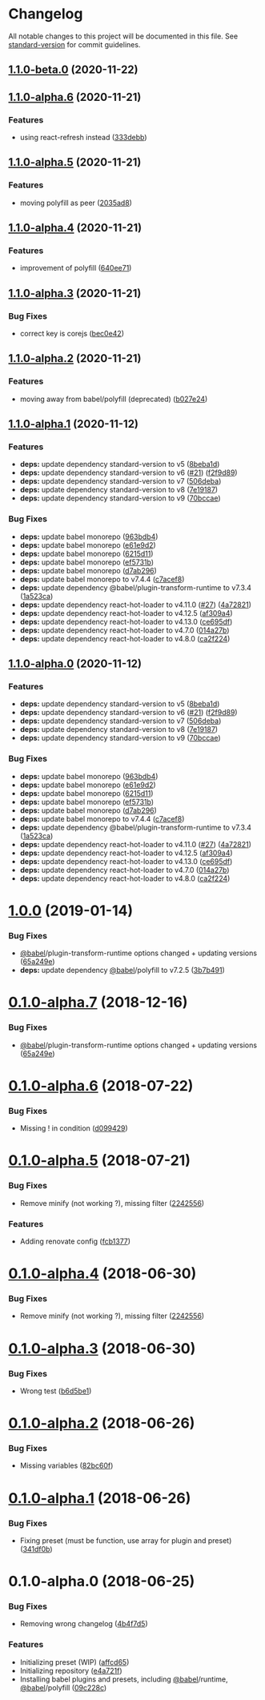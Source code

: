 # Changelog

All notable changes to this project will be documented in this file. See [standard-version](https://github.com/conventional-changelog/standard-version) for commit guidelines.

## [1.1.0-beta.0](https://github.com/thc-tools/babel-preset-react/compare/v1.1.0-alpha.6...v1.1.0-beta.0) (2020-11-22)

## [1.1.0-alpha.6](https://github.com/thc-tools/babel-preset-react/compare/v1.1.0-alpha.5...v1.1.0-alpha.6) (2020-11-21)


### Features

* using react-refresh instead ([333debb](https://github.com/thc-tools/babel-preset-react/commit/333debb73f4299d6bb4c9942c420220215c0aa2c))

## [1.1.0-alpha.5](https://github.com/thc-tools/babel-preset-react/compare/v1.1.0-alpha.4...v1.1.0-alpha.5) (2020-11-21)


### Features

*  moving polyfill as peer ([2035ad8](https://github.com/thc-tools/babel-preset-react/commit/2035ad810d6f2321ee8f67c6fa53b90f3b522af9))

## [1.1.0-alpha.4](https://github.com/thc-tools/babel-preset-react/compare/v1.1.0-alpha.3...v1.1.0-alpha.4) (2020-11-21)


### Features

* improvement of polyfill ([640ee71](https://github.com/thc-tools/babel-preset-react/commit/640ee71a95c7211c7f9371d70d3d2f6bb013e8f0))

## [1.1.0-alpha.3](https://github.com/thc-tools/babel-preset-react/compare/v1.1.0-alpha.2...v1.1.0-alpha.3) (2020-11-21)


### Bug Fixes

* correct key is corejs ([bec0e42](https://github.com/thc-tools/babel-preset-react/commit/bec0e4292688b3d76195119d8b31d118b311eedf))

## [1.1.0-alpha.2](https://github.com/thc-tools/babel-preset-react/compare/v1.1.0-alpha.1...v1.1.0-alpha.2) (2020-11-21)


### Features

* moving away from babel/polyfill (deprecated) ([b027e24](https://github.com/thc-tools/babel-preset-react/commit/b027e24dcb57710171f9a46af01a2aa772d2a77a))

## [1.1.0-alpha.1](https://github.com/thc-tools/babel-preset-react/compare/v1.0.0...v1.1.0-alpha.1) (2020-11-12)


### Features

* **deps:** update dependency standard-version to v5 ([8beba1d](https://github.com/thc-tools/babel-preset-react/commit/8beba1d3474b27f8715efc8381438235d4ff17bc))
* **deps:** update dependency standard-version to v6 ([#21](https://github.com/thc-tools/babel-preset-react/issues/21)) ([f2f9d89](https://github.com/thc-tools/babel-preset-react/commit/f2f9d896afba9ed4b2cc7fe6d788b45525805fee))
* **deps:** update dependency standard-version to v7 ([506deba](https://github.com/thc-tools/babel-preset-react/commit/506deba4bd72e4460000f84634d42aa6b25b214a))
* **deps:** update dependency standard-version to v8 ([7e19187](https://github.com/thc-tools/babel-preset-react/commit/7e19187ece4d905e8839a381e0f329692d8f9787))
* **deps:** update dependency standard-version to v9 ([70bccae](https://github.com/thc-tools/babel-preset-react/commit/70bccaee6ec5798f3425edc270ce6613958f9b0a))


### Bug Fixes

* **deps:** update babel monorepo ([963bdb4](https://github.com/thc-tools/babel-preset-react/commit/963bdb4e7c6ccf5ed4dfcf656556dbb32184f57b))
* **deps:** update babel monorepo ([e61e9d2](https://github.com/thc-tools/babel-preset-react/commit/e61e9d2914c9b0ad3ea39b2be272bca3453fc6d5))
* **deps:** update babel monorepo ([6215d11](https://github.com/thc-tools/babel-preset-react/commit/6215d11b25a64655660666a03f14ecb9eaf09000))
* **deps:** update babel monorepo ([ef5731b](https://github.com/thc-tools/babel-preset-react/commit/ef5731bdeb29894a855cf09ca7d23e250a9c6035))
* **deps:** update babel monorepo ([d7ab296](https://github.com/thc-tools/babel-preset-react/commit/d7ab296c17ba7b753525758c899e09356d4f1c8a))
* **deps:** update babel monorepo to v7.4.4 ([c7acef8](https://github.com/thc-tools/babel-preset-react/commit/c7acef8931fe92b6f77e34cb181f6f947d3fd28b))
* **deps:** update dependency @babel/plugin-transform-runtime to v7.3.4 ([1a523ca](https://github.com/thc-tools/babel-preset-react/commit/1a523cadb8ad11ff68beaf4ef8d245094ba6ea26))
* **deps:** update dependency react-hot-loader to v4.11.0 ([#27](https://github.com/thc-tools/babel-preset-react/issues/27)) ([4a72821](https://github.com/thc-tools/babel-preset-react/commit/4a7282161ed55a155b894180dc7e8955a2cd17f2))
* **deps:** update dependency react-hot-loader to v4.12.5 ([af309a4](https://github.com/thc-tools/babel-preset-react/commit/af309a4595d3287930877dc8bf6f7fe6d6651e0c))
* **deps:** update dependency react-hot-loader to v4.13.0 ([ce695df](https://github.com/thc-tools/babel-preset-react/commit/ce695df294b5395785a583542548b3aeef86eaf9))
* **deps:** update dependency react-hot-loader to v4.7.0 ([014a27b](https://github.com/thc-tools/babel-preset-react/commit/014a27b90643ac5469d7f277de44156b1b3af9b9))
* **deps:** update dependency react-hot-loader to v4.8.0 ([ca2f224](https://github.com/thc-tools/babel-preset-react/commit/ca2f224c13888ed1ac7ed41a3f73bc1e749c769e))

## [1.1.0-alpha.0](https://github.com/thc-tools/babel-preset-react/compare/v1.0.0...v1.1.0-alpha.0) (2020-11-12)


### Features

* **deps:** update dependency standard-version to v5 ([8beba1d](https://github.com/thc-tools/babel-preset-react/commit/8beba1d3474b27f8715efc8381438235d4ff17bc))
* **deps:** update dependency standard-version to v6 ([#21](https://github.com/thc-tools/babel-preset-react/issues/21)) ([f2f9d89](https://github.com/thc-tools/babel-preset-react/commit/f2f9d896afba9ed4b2cc7fe6d788b45525805fee))
* **deps:** update dependency standard-version to v7 ([506deba](https://github.com/thc-tools/babel-preset-react/commit/506deba4bd72e4460000f84634d42aa6b25b214a))
* **deps:** update dependency standard-version to v8 ([7e19187](https://github.com/thc-tools/babel-preset-react/commit/7e19187ece4d905e8839a381e0f329692d8f9787))
* **deps:** update dependency standard-version to v9 ([70bccae](https://github.com/thc-tools/babel-preset-react/commit/70bccaee6ec5798f3425edc270ce6613958f9b0a))


### Bug Fixes

* **deps:** update babel monorepo ([963bdb4](https://github.com/thc-tools/babel-preset-react/commit/963bdb4e7c6ccf5ed4dfcf656556dbb32184f57b))
* **deps:** update babel monorepo ([e61e9d2](https://github.com/thc-tools/babel-preset-react/commit/e61e9d2914c9b0ad3ea39b2be272bca3453fc6d5))
* **deps:** update babel monorepo ([6215d11](https://github.com/thc-tools/babel-preset-react/commit/6215d11b25a64655660666a03f14ecb9eaf09000))
* **deps:** update babel monorepo ([ef5731b](https://github.com/thc-tools/babel-preset-react/commit/ef5731bdeb29894a855cf09ca7d23e250a9c6035))
* **deps:** update babel monorepo ([d7ab296](https://github.com/thc-tools/babel-preset-react/commit/d7ab296c17ba7b753525758c899e09356d4f1c8a))
* **deps:** update babel monorepo to v7.4.4 ([c7acef8](https://github.com/thc-tools/babel-preset-react/commit/c7acef8931fe92b6f77e34cb181f6f947d3fd28b))
* **deps:** update dependency @babel/plugin-transform-runtime to v7.3.4 ([1a523ca](https://github.com/thc-tools/babel-preset-react/commit/1a523cadb8ad11ff68beaf4ef8d245094ba6ea26))
* **deps:** update dependency react-hot-loader to v4.11.0 ([#27](https://github.com/thc-tools/babel-preset-react/issues/27)) ([4a72821](https://github.com/thc-tools/babel-preset-react/commit/4a7282161ed55a155b894180dc7e8955a2cd17f2))
* **deps:** update dependency react-hot-loader to v4.12.5 ([af309a4](https://github.com/thc-tools/babel-preset-react/commit/af309a4595d3287930877dc8bf6f7fe6d6651e0c))
* **deps:** update dependency react-hot-loader to v4.13.0 ([ce695df](https://github.com/thc-tools/babel-preset-react/commit/ce695df294b5395785a583542548b3aeef86eaf9))
* **deps:** update dependency react-hot-loader to v4.7.0 ([014a27b](https://github.com/thc-tools/babel-preset-react/commit/014a27b90643ac5469d7f277de44156b1b3af9b9))
* **deps:** update dependency react-hot-loader to v4.8.0 ([ca2f224](https://github.com/thc-tools/babel-preset-react/commit/ca2f224c13888ed1ac7ed41a3f73bc1e749c769e))

<a name="1.0.0"></a>
# [1.0.0](https://github.com/thc-tools/babel-preset-react/compare/v0.1.0-alpha.7...v1.0.0) (2019-01-14)


### Bug Fixes

* [@babel](https://github.com/babel)/plugin-transform-runtime options changed + updating versions ([65a249e](https://github.com/thc-tools/babel-preset-react/commit/65a249e))
* **deps:** update dependency [@babel](https://github.com/babel)/polyfill to v7.2.5 ([3b7b491](https://github.com/thc-tools/babel-preset-react/commit/3b7b491))



<a name="0.1.0-alpha.7"></a>
# [0.1.0-alpha.7](https://github.com/thc-tools/babel-preset-react/compare/v0.1.0-alpha.6...v0.1.0-alpha.7) (2018-12-16)


### Bug Fixes

* [@babel](https://github.com/babel)/plugin-transform-runtime options changed + updating versions ([65a249e](https://github.com/thc-tools/babel-preset-react/commit/65a249e))



<a name="0.1.0-alpha.6"></a>
# [0.1.0-alpha.6](https://github.com/thc-tools/babel-preset-react/compare/v0.1.0-alpha.5...v0.1.0-alpha.6) (2018-07-22)


### Bug Fixes

* Missing ! in condition ([d099429](https://github.com/thc-tools/babel-preset-react/commit/d099429))



<a name="0.1.0-alpha.5"></a>
# [0.1.0-alpha.5](https://github.com/thc-tools/babel-preset-react/compare/v0.1.0-alpha.4...v0.1.0-alpha.5) (2018-07-21)


### Bug Fixes

* Remove minify (not working ?), missing filter ([2242556](https://github.com/thc-tools/babel-preset-react/commit/2242556))


### Features

* Adding renovate config ([fcb1377](https://github.com/thc-tools/babel-preset-react/commit/fcb1377))



<a name="0.1.0-alpha.4"></a>
# [0.1.0-alpha.4](https://github.com/thc-tools/babel-preset-react/compare/v0.1.0-alpha.3...v0.1.0-alpha.4) (2018-06-30)


### Bug Fixes

* Remove minify (not working ?), missing filter ([2242556](https://github.com/thc-tools/babel-preset-react/commit/2242556))



<a name="0.1.0-alpha.3"></a>
# [0.1.0-alpha.3](https://github.com/thc-tools/babel-preset-react/compare/v0.1.0-alpha.2...v0.1.0-alpha.3) (2018-06-30)


### Bug Fixes

* Wrong test ([b6d5be1](https://github.com/thc-tools/babel-preset-react/commit/b6d5be1))



<a name="0.1.0-alpha.2"></a>
# [0.1.0-alpha.2](https://github.com/thc-tools/babel-preset-react/compare/v0.1.0-alpha.1...v0.1.0-alpha.2) (2018-06-26)


### Bug Fixes

* Missing variables ([82bc60f](https://github.com/thc-tools/babel-preset-react/commit/82bc60f))



<a name="0.1.0-alpha.1"></a>
# [0.1.0-alpha.1](https://github.com/thc-tools/babel-preset-react/compare/v0.1.0-alpha.0...v0.1.0-alpha.1) (2018-06-26)


### Bug Fixes

* Fixing preset (must be function, use array for plugin and preset) ([341df0b](https://github.com/thc-tools/babel-preset-react/commit/341df0b))



<a name="0.1.0-alpha.0"></a>
# 0.1.0-alpha.0 (2018-06-25)


### Bug Fixes

* Removing wrong changelog ([4b4f7d5](https://github.com/thc-tools/babel-preset-react/commit/4b4f7d5))


### Features

* Initializing preset (WIP) ([affcd65](https://github.com/thc-tools/babel-preset-react/commit/affcd65))
* Initializing repository ([e4a721f](https://github.com/thc-tools/babel-preset-react/commit/e4a721f))
* Installing babel plugins and presets, including [@babel](https://github.com/babel)/runtime, [@babel](https://github.com/babel)/polyfill ([09c228c](https://github.com/thc-tools/babel-preset-react/commit/09c228c))
